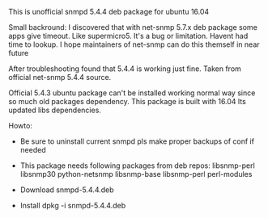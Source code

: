 This is unofficial snmpd 5.4.4 deb package for ubuntu 16.04

Small backround: I discovered that with net-snmp 5.7.x deb package some apps give timeout. Like supermicro5. It's a bug or limitation. Havent had time to lookup. I hope maintainers of net-snmp can do this themself in near future

After troubleshooting found that 5.4.4 is working just fine. Taken from official net-snmp 5.4.4 source. 

Official 5.4.3 ubuntu package can't be installed working normal way since so much old packages dependency. This package is built with 16.04 lts updated libs dependencies.  

Howto: 

* Be sure to uninstall current snmpd pls make proper backups of conf if needed

* This package needs following packages from deb repos: libsnmp-perl libsnmp30 python-netsnmp libsnmp-base libsnmp-perl perl-modules

* Download snmpd-5.4.4.deb

* Install dpkg -i snmpd-5.4.4.deb
